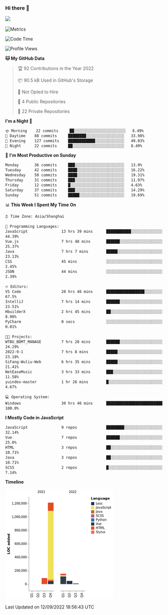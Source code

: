 ### Hi there 👋
![](https://github-readme-stats.vercel.app/api?username=Jamartin-create)

![Metrics](https://metrics.lecoq.io/Jamartin-create?template=classic&base.activity=0&base.community=0&base.repositories=0&isocalendar=1&calendar=1&languages=1&base=header%2C%20activity%2C%20community%2C%20repositories%2C%20metadata&base.indepth=false&base.hireable=false&isocalendar=false&isocalendar.duration=full-year&languages=false&languages.limit=8&languages.threshold=0%25&languages.other=false&languages.colors=github&languages.sections=most-used&languages.indepth=false&languages.analysis.timeout=15&languages.categories=markup%2C%20programming&languages.recent.categories=markup%2C%20programming&languages.recent.load=300&languages.recent.days=14&calendar=false&calendar.limit=1&config.timezone=Asia%2FShanghai)

<!--START_SECTION:waka-->
![Code Time](http://img.shields.io/badge/Code%20Time-107%20hrs%2017%20mins-blue)

![Profile Views](http://img.shields.io/badge/Profile%20Views-31-blue)

**🐱 My GitHub Data** 

> 🏆 92 Contributions in the Year 2022
 > 
> 📦 90.5 kB Used in GitHub's Storage 
 > 
> 🚫 Not Opted to Hire
 > 
> 📜 4 Public Repositories 
 > 
> 🔑 22 Private Repositories  
 > 
**I'm a Night 🦉** 

```text
🌞 Morning    22 commits     ██░░░░░░░░░░░░░░░░░░░░░░░   8.49% 
🌆 Daytime    88 commits     ████████░░░░░░░░░░░░░░░░░   33.98% 
🌃 Evening    127 commits    ████████████░░░░░░░░░░░░░   49.03% 
🌙 Night      22 commits     ██░░░░░░░░░░░░░░░░░░░░░░░   8.49%

```
📅 **I'm Most Productive on Sunday** 

```text
Monday       36 commits     ███░░░░░░░░░░░░░░░░░░░░░░   13.9% 
Tuesday      42 commits     ████░░░░░░░░░░░░░░░░░░░░░   16.22% 
Wednesday    50 commits     ████░░░░░░░░░░░░░░░░░░░░░   19.31% 
Thursday     31 commits     ███░░░░░░░░░░░░░░░░░░░░░░   11.97% 
Friday       12 commits     █░░░░░░░░░░░░░░░░░░░░░░░░   4.63% 
Saturday     37 commits     ███░░░░░░░░░░░░░░░░░░░░░░   14.29% 
Sunday       51 commits     █████░░░░░░░░░░░░░░░░░░░░   19.69%

```


📊 **This Week I Spent My Time On** 

```text
⌚︎ Time Zone: Asia/Shanghai

💬 Programming Languages: 
JavaScript               13 hrs 39 mins      ███████████░░░░░░░░░░░░░░   44.39% 
Vue.js                   7 hrs 48 mins       ██████░░░░░░░░░░░░░░░░░░░   25.37% 
Java                     7 hrs 7 mins        █████░░░░░░░░░░░░░░░░░░░░   23.13% 
CSS                      45 mins             ░░░░░░░░░░░░░░░░░░░░░░░░░   2.45% 
JSON                     44 mins             ░░░░░░░░░░░░░░░░░░░░░░░░░   2.39%

🔥 Editors: 
VS Code                  20 hrs 46 mins      █████████████████░░░░░░░░   67.5% 
IntelliJ                 7 hrs 14 mins       ██████░░░░░░░░░░░░░░░░░░░   23.51% 
HbuilderX                2 hrs 45 mins       ██░░░░░░░░░░░░░░░░░░░░░░░   8.98% 
PyCharm                  0 secs              ░░░░░░░░░░░░░░░░░░░░░░░░░   0.01%

🐱‍💻 Projects: 
WTBU_BDMT_MANAGE         7 hrs 28 mins       ██████░░░░░░░░░░░░░░░░░░░   24.29% 
2022-9-1                 7 hrs 8 mins        █████░░░░░░░░░░░░░░░░░░░░   23.18% 
SiFang-Wuliu-Web         6 hrs 35 mins       █████░░░░░░░░░░░░░░░░░░░░   21.41% 
NetEaseMusic             3 hrs 33 mins       ███░░░░░░░░░░░░░░░░░░░░░░   11.58% 
yuindex-master           1 hr 26 mins        █░░░░░░░░░░░░░░░░░░░░░░░░   4.67%

💻 Operating System: 
Windows                  30 hrs 46 mins      █████████████████████████   100.0%

```

**I Mostly Code in JavaScript** 

```text
JavaScript               9 repos             ████████░░░░░░░░░░░░░░░░░   32.14% 
Vue                      7 repos             ██████░░░░░░░░░░░░░░░░░░░   25.0% 
HTML                     3 repos             ██░░░░░░░░░░░░░░░░░░░░░░░   10.71% 
Java                     3 repos             ██░░░░░░░░░░░░░░░░░░░░░░░   10.71% 
SCSS                     2 repos             █░░░░░░░░░░░░░░░░░░░░░░░░   7.14%

```


**Timeline**

![Chart not found](https://raw.githubusercontent.com/Jamartin-create/Jamartin-create/master/charts/bar_graph.png) 


 Last Updated on 12/09/2022 18:56:43 UTC
<!--END_SECTION:waka-->
